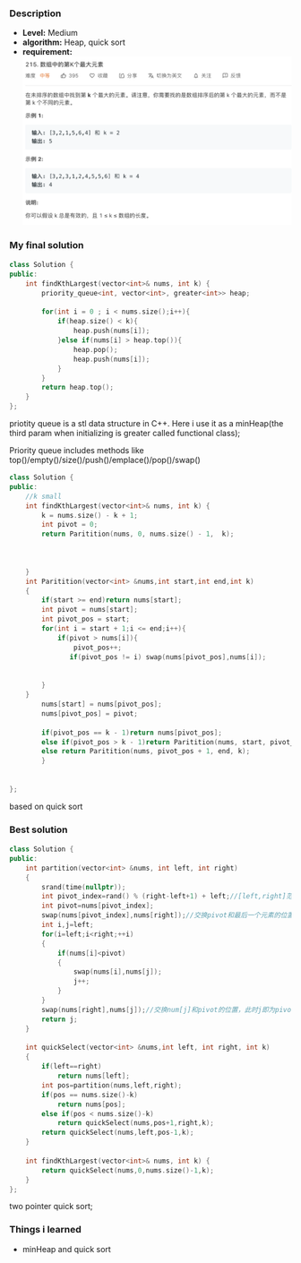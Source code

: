 ### Description

* **Level:** Medium
* **algorithm:** Heap, quick sort
* **requirement:**![](images/215.png)







### My final solution

```c++
class Solution {
public:
    int findKthLargest(vector<int>& nums, int k) {
        priority_queue<int, vector<int>, greater<int>> heap;

        for(int i = 0 ; i < nums.size();i++){
            if(heap.size() < k){
                heap.push(nums[i]);
            }else if(nums[i] > heap.top()){
                heap.pop();
                heap.push(nums[i]);
            }
        }
        return heap.top();
    }
};
```

priotity queue is a stl data structure in C++. Here i use it as a minHeap(the third param when initializing is greater<int> called functional class);

Priority queue includes methods like top()/empty()/size()/push()/emplace()/pop()/swap()

```c++
class Solution {
public:
    //k small
    int findKthLargest(vector<int>& nums, int k) {
        k = nums.size() - k + 1;
        int pivot = 0;
        return Paritition(nums, 0, nums.size() - 1,  k);



    }
    int Paritition(vector<int> &nums,int start,int end,int k)
    {   
        if(start >= end)return nums[start];
        int pivot = nums[start];
        int pivot_pos = start;
        for(int i = start + 1;i <= end;i++){
            if(pivot > nums[i]){
                pivot_pos++;
               if(pivot_pos != i) swap(nums[pivot_pos],nums[i]);
               
                
        }
    }
        nums[start] = nums[pivot_pos];
        nums[pivot_pos] = pivot;

        if(pivot_pos == k - 1)return nums[pivot_pos];
        else if(pivot_pos > k - 1)return Paritition(nums, start, pivot_pos - 1, k);
        else return Paritition(nums, pivot_pos + 1, end, k);
        }


};
```

based on quick sort 

### Best solution

```C++
class Solution {
public:
    int partition(vector<int> &nums, int left, int right)
    {
        srand(time(nullptr));
        int pivot_index=rand() % (right-left+1) + left;//[left,right]范围内的随机数
        int pivot=nums[pivot_index];
        swap(nums[pivot_index],nums[right]);//交换pivot和最后一个元素的位置
        int i,j=left;
        for(i=left;i<right;++i)
        {
            if(nums[i]<pivot)
            {
                swap(nums[i],nums[j]);
                j++;
            }
        }
        swap(nums[right],nums[j]);//交换num[j]和pivot的位置，此时j即为pivot最终位置
        return j;
    }

    int quickSelect(vector<int> &nums,int left, int right, int k)
    {
        if(left==right)
            return nums[left];
        int pos=partition(nums,left,right);
        if(pos == nums.size()-k)
            return nums[pos];
        else if(pos < nums.size()-k)
            return quickSelect(nums,pos+1,right,k);
        return quickSelect(nums,left,pos-1,k);
    }

    int findKthLargest(vector<int>& nums, int k) {
        return quickSelect(nums,0,nums.size()-1,k);
    }
};
```

two pointer quick sort;

### Things i learned

* minHeap and quick sort



















